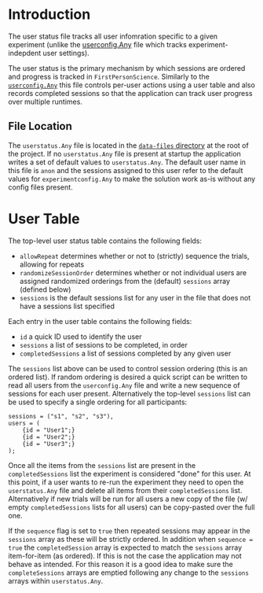 # Introduction
The user status file tracks all user infomration specific to a given experiment (unlike the [userconfig.Any](./userConfigReadme.md) file which tracks experiment-indepdent user settings). 

The user status is the primary mechanism by which sessions are ordered and progress is tracked in `FirstPersonScience`. Similarly to the [`userconfig.Any`](./userConfigReadme.md) this file controls per-user actions using a user table and also records completed sessions so that the application can track user progress over multiple runtimes.

## File Location
The `userstatus.Any` file is located in the [`data-files` directory](../data-files) at the root of the project. If no `userstatus.Any` file is present at startup the application writes a set of default values to `userstatus.Any`. The default user name in this file is `anon` and the sessions assigned to this user refer to the default values for `experimentconfig.Any` to make the solution work as-is without any config files present.

# User Table
The top-level user status table contains the following fields:

* `allowRepeat` determines whether or not to (strictly) sequence the trials, allowing for repeats
* `randomizeSessionOrder` determines whether or not individual users are assigned randomized orderings from the (default) `sessions` array (defined below)
* `sessions` is the default sessions list for any user in the file that does not have a sessions list specified

Each entry in the user table contains the following fields:

* `id` a quick ID used to identify the user
* `sessions` a list of sessions to be completed, in order
* `completedSessions` a list of sessions completed by any given user

The `sessions` list above can be used to control session ordering (this is an ordered list). If random ordering is desired a quick script can be written to read all users from the `userconfig.Any` file and write a new sequence of sessions for each user present. Alternatively the top-level `sessions` list can be used to specify a single ordering for all participants:

```
sessions = ("s1", "s2", "s3"),
users = (
    {id = "User1";}
    {id = "User2";}
    {id = "User3";}
);
```

Once all the items from the `sessions` list are present in the `completedSessions` list the experiment is considered "done" for this user. At this point, if a user wants to re-run the experiment they need to open the `userstatus.Any` file and delete all items from their `completedSessions` list. Alternatively if new trials will be run for all users a new copy of the file (w/ empty `completedSessions` lists for all users) can be copy-pasted over the full one.

If the `sequence` flag is set to `true` then repeated sessions may appear in the `sessions` array as these will be strictly ordered. In addition when `sequence = true` the `completedSession` array is expected to match the `sessions` array item-for-item (as ordered). If this is not the case the application may not behave as intended. For this reason it is a good idea to make sure the `completeSessions` arrays are emptied following any change to the `sessions` arrays within `userstatus.Any`.